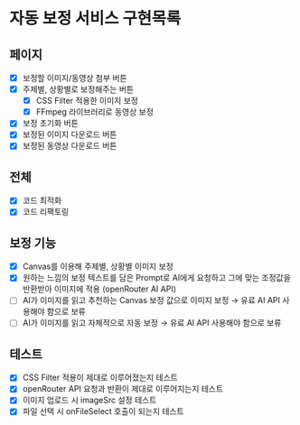 # 자동 보정 서비스 구현목록

## 페이지

- [x] 보정할 이미지/동영상 첨부 버튼
- [x] 주제별, 상황별로 보정해주는 버튼
    - [x] CSS Filter 적용한 이미지 보정
    - [x] FFmpeg 라이브러리로 동영상 보정
- [x] 보정 초기화 버튼
- [x] 보정된 이미지 다운로드 버튼
- [x] 보정된 동영상 다운로드 버튼

## 전체

- [x] 코드 최적화
- [x] 코드 리팩토링

## 보정 기능

- [x] Canvas를 이용해 주제별, 상황별 이미지 보정
- [x] 원하는 느낌의 보정 텍스트를 담은 Prompt로 AI에게 요청하고 그에 맞는 조정값을 반환받아 이미지에 적용 (openRouter AI API)
- [ ] AI가 이미지를 읽고 추천하는 Canvas 보정 값으로 이미지 보정 → 유료 AI API 사용해야 함으로 보류
- [ ] AI가 이미지를 읽고 자체적으로 자동 보정 → 유료 AI API 사용해야 함으로 보류

## 테스트
- [x] CSS Filter 적용이 제대로 이루어졌는지 테스트
- [x] openRouter API 요청과 반환이 제대로 이루어지는지 테스트
- [x] 이미지 업로드 시 imageSrc 설정 테스트
- [x] 파일 선택 시 onFileSelect 호출이 되는지 테스트